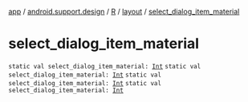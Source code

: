 [app](../../../index.md) / [android.support.design](../../index.md) / [R](../index.md) / [layout](index.md) / [select_dialog_item_material](.)

# select_dialog_item_material

`static val select_dialog_item_material: `[`Int`](https://kotlinlang.org/api/latest/jvm/stdlib/kotlin/-int/index.html)
`static val select_dialog_item_material: `[`Int`](https://kotlinlang.org/api/latest/jvm/stdlib/kotlin/-int/index.html)
`static val select_dialog_item_material: `[`Int`](https://kotlinlang.org/api/latest/jvm/stdlib/kotlin/-int/index.html)
`static val select_dialog_item_material: `[`Int`](https://kotlinlang.org/api/latest/jvm/stdlib/kotlin/-int/index.html)